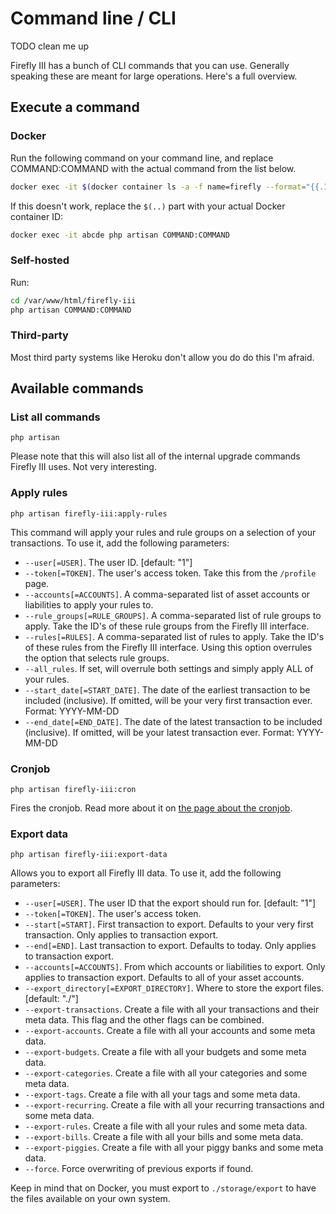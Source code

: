 # Command line / CLI

TODO clean me up

Firefly III has a bunch of CLI commands that you can use. Generally speaking these are meant for large operations. Here's a full overview.

## Execute a command

### Docker

Run the following command on your command line, and replace COMMAND:COMMAND with the actual command from the list below.

```bash
docker exec -it $(docker container ls -a -f name=firefly --format="{{.ID}}") php artisan COMMAND:COMMAND
```

If this doesn't work, replace the `$(..)` part with your actual Docker container ID:

```bash
docker exec -it abcde php artisan COMMAND:COMMAND
```

### Self-hosted

Run:

```bash
cd /var/www/html/firefly-iii
php artisan COMMAND:COMMAND
```

### Third-party

Most third party systems like Heroku don't allow you do do this I'm afraid.

## Available commands

### List all commands

`php artisan`

Please note that this will also list all of the internal upgrade commands Firefly III uses. Not very interesting.

### Apply rules

`php artisan firefly-iii:apply-rules`

This command will apply your rules and rule groups on a selection of your transactions. To use it, add the following parameters:

* `--user[=USER]`. The user ID. [default: "1"]
* `--token[=TOKEN]`. The user's access token. Take this from the `/profile` page.
* `--accounts[=ACCOUNTS]`. A comma-separated list of asset accounts or liabilities to apply your rules to.
* `--rule_groups[=RULE_GROUPS]`. A comma-separated list of rule groups to apply. Take the ID's of these rule groups from the Firefly III interface.
* `--rules[=RULES]`. A comma-separated list of rules to apply. Take the ID's of these rules from the Firefly III interface. Using this option overrules the option that selects rule groups.
* `--all_rules`. If set, will overrule both settings and simply apply ALL of your rules.
* `--start_date[=START_DATE]`. The date of the earliest transaction to be included (inclusive). If omitted, will be your very first transaction ever. Format: YYYY-MM-DD
* `--end_date[=END_DATE]`. The date of the latest transaction to be included (inclusive). If omitted, will be your latest transaction ever. Format: YYYY-MM-DD

### Cronjob

`php artisan firefly-iii:cron`

Fires the cronjob. Read more about it on [the page about the cronjob](../advanced-installation/cron.md).

### Export data

`php artisan firefly-iii:export-data`

Allows you to export all Firefly III data. To use it, add the following parameters:

* `--user[=USER]`. The user ID that the export should run for. [default: "1"]
* `--token[=TOKEN]`. The user's access token.
* `--start[=START]`. First transaction to export. Defaults to your very first transaction. Only applies to transaction export.
* `--end[=END]`. Last transaction to export. Defaults to today. Only applies to transaction export.
* `--accounts[=ACCOUNTS]`. From which accounts or liabilities to export. Only applies to transaction export. Defaults to all of your asset accounts.
* `--export_directory[=EXPORT_DIRECTORY]`. Where to store the export files. [default: "./"]
* `--export-transactions`. Create a file with all your transactions and their meta data. This flag and the other flags can be combined.
* `--export-accounts`. Create a file with all your accounts and some meta data.
* `--export-budgets`. Create a file with all your budgets and some meta data.
* `--export-categories`. Create a file with all your categories and some meta data.
* `--export-tags`. Create a file with all your tags and some meta data.
* `--export-recurring`. Create a file with all your recurring transactions and some meta data.
* `--export-rules`. Create a file with all your rules and some meta data.
* `--export-bills`. Create a file with all your bills and some meta data.
* `--export-piggies`. Create a file with all your piggy banks and some meta data.
* `--force`. Force overwriting of previous exports if found.

Keep in mind that on Docker, you must export to `./storage/export` to have the files available on your own system.
